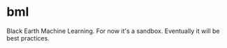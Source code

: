 # bml
Black Earth Machine Learning.
For now it's a sandbox. 
Eventually it will be best practices.



